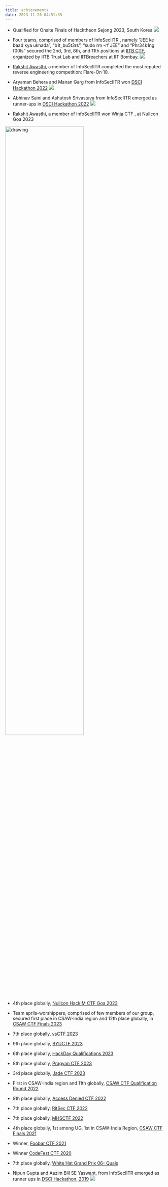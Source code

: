 ```yaml
---
title: achievements
date: 2023-11-20 04:51:35
---
```


- Qualified for Onsite Finals of Hacktheon Sejong 2023, South Korea
![](/images/sejong.jpg)

- Four teams, comprised of members of InfoSecIITR , namely “JEE ke baad kya ukhada”, “b1t_bu5t3rs”, “sudo rm -rf JEE” and “Phr34k1ng f00ls” secured the 2nd, 3rd, 8th, and 11th positions at [IITB CTF](https://trustlab.iitb.ac.in/event/capture-the-flag-2023-national-edition), organized by IITB Trust Lab and IITBreachers at IIT Bombay.
![](/images/trustlabs.jpeg)

- [Rakshit Awasthi](https://x.com/sh4dy_0011/status/1719682213690929518?s=20), a member of InfoSecIITR completed the most reputed reverse engineering competition: Flare-On 10.

- Aryaman Behera and Manan Garg from InfoSecIITR won [DSCI Hackathon 2022](https://www.dsci.in/content/hackathon-2022)
![](/images/aryaman_manan.png)

- Abhinav Saini and Ashutosh Srivastava from InfoSecIITR emerged as runner-ups in [DSCI Hackathon 2022](https://www.dsci.in/content/hackathon-2022)
![](/images/abhinav_ashutosh.png)

- [Rakshit Awasthi](https://www.linkedin.com/posts/rakshit-awasthi-114ba91b9_ctf-cybersecurity-nullcon-activity-7120697274065666048-tjkb), a member of InfoSecIITR won Winja CTF , at Nullcon Goa 2023

<img src="/images/rakshit.jpeg" alt="drawing" width="70%"/>

- 4th place globally, [Nullcon HackIM CTF Goa 2023](https://ctftime.org/event/2065)

- Team aprils-worshippers, comprised of few members of our group, secured first place in CSAW-India region and 12th place globally, in [CSAW CTF Finals 2023](https://ctftime.org/event/2091/)

- 7th place globally, [vsCTF 2023](https://ctftime.org/event/2053)

- 9th place globally, [BYUCTF 2023](https://ctftime.org/event/1935)

- 6th place globally, [HackDay Qualifications 2023](https://ctftime.org/event/1869)

- 8th place globally, [Pragyan CTF 2023](https://ctftime.org/event/1931)

- 3rd place globally, [Jade CTF 2023](https://ctftime.org/event/1791)

- First in CSAW-India region and 11th globally, [CSAW CTF Qualification Round 2022](https://ctftime.org/event/1613)

- 9th place globally, [Access Denied CTF 2022](https://ctftime.org/event/1652)

- 7th place globally, [RitSec CTF 2022](https://ctftime.org/event/1558)

- 7th place globally, [MHSCTF 2022](https://ctftime.org/event/1564)

- 4th place globally, 1st among UG, 1st in CSAW-India Region, [CSAW CTF Finals 2021](https://ctftime.org/event/1316)

- Winner, [Foobar CTF 2021](https://ctftime.org/event/1322)

- Winner [CodeFest CTF 2020](https://ctftime.org/event/1305)

- 7th place globally, [White Hat Grand Prix 06- Quals](https://ctftime.org/event/942)

- Nipun Gupta and Aazim Bill SE Yaswant, from InfoSecIITR emerged as runner ups in [DSCI Hackathon, 2019](https://www.facebook.com/photo/?fbid=2382739841765811&set=a.181440098562474)
![](/images/nipun_aazim.jpg)
